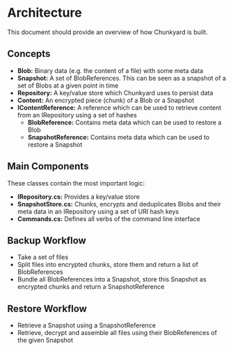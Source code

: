 # Architecture

This document should provide an overview of how Chunkyard is built.

## Concepts

- **Blob:** Binary data (e.g. the content of a file) with some meta data
- **Snapshot:** A set of BlobReferences. This can be seen as a snapshot of a set
  of Blobs at a given point in time
- **Repository:** A key/value store which Chunkyard uses to persist data
- **Content:** An encrypted piece (chunk) of a Blob or a Snapshot
- **IContentReference:** A reference which can be used to retrieve content from
  an IRepository using a set of hashes
  - **BlobReference:** Contains meta data which can be used to restore a Blob
  - **SnapshotReference:** Contains meta data which can be used to restore a Snapshot

## Main Components

These classes contain the most important logic:

- **IRepository.cs:** Provides a key/value store
- **SnapshotStore.cs:** Chunks, encrypts and deduplicates Blobs and their meta
  data in an IRepository using a set of URI hash keys
- **Commands.cs:** Defines all verbs of the command line interface

## Backup Workflow

- Take a set of files
- Split files into encrypted chunks, store them and return a list of
  BlobReferences
- Bundle all BlobReferences into a Snapshot, store this Snapshot as encrypted
  chunks and return a SnapshotReference

## Restore Workflow

- Retrieve a Snapshot using a SnapshotReference
- Retrieve, decrypt and assemble all files using their BlobReferences of the
  given Snapshot
